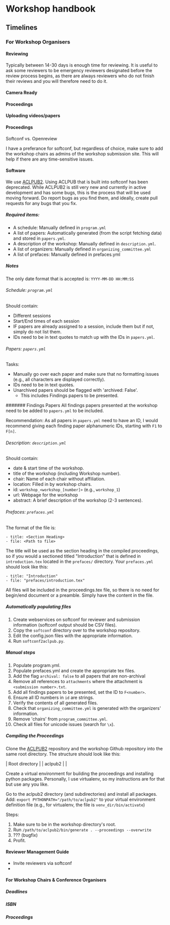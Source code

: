 # Workshop handbook


## Timelines

### For Workshop Organisers

#### Reviewing

Typically between 14-30 days is enough time for reviewing. It is useful to ask some reviewers to be emergency reviewers designated before the review process begins, as there are always reviewers who do not finish their reviews and you will therefore need to do it.

#### Camera Ready

#### Proceedings

#### Uploading videos/papers

#### Proceedings

Softconf vs. Openreview

I have a preferance for softconf, but regardless of choice, make sure to add the workshop chairs as admins of the workshop submission site. This will help if there are any time-sensitive issues.

#### Software

We use [ACLPUB2](https://github.com/rycolab/aclpub2). Using ACLPUB that is built into softconf has been deprecated. While ACLPUB2 is still very new and currently in active development and has some bugs, this is the process that will be used moving forward. Do report bugs as you find them, and ideally, create pull requests for any bugs that you fix.

##### Required items:
- A schedule: Manually defined in `program.yml`
- A list of papers: Automatically generated (from the script fetching data) and stored in `papers.yml`.
- A description of the workshop: Manually defined in `description.yml`.
- A list of organizers: Manually defined  in `organizing_committee.yml`
- A list of prefaces: Manually defined in prefaces.yml

##### Notes
The only date format that is accepted is: `YYYY-MM-DD HH:MM:SS`

###### Schedule: `program.yml`

Should contain:
- Different sessions
- Start/End times of each session
- IF papers are already assigned to a session, include them but if not, simply do not list them.
- IDs need to be in text quotes to match up with the IDs in `papers.yml`.

###### Papers: `papers.yml`
Tasks:
- Manually go over each paper and make sure that no formatting issues (e.g., all characters are displayed correctly).
- IDs need to be in text quotes.
- Unarchived papers should be flagged with 'archived: False'.
  - This includes Findings papers to be presented.

####### Findings Papers
All findings papers presented at the workshop need to be added to `papers.yml` to be included.

Recommendation: As all papers in `papers.yml` need to have an ID, I would recommend giving each finding paper alphanumeric IDs, starting with `F1` to `F[n]`.


###### Description: `description.yml`
Should contain:
- date & start time of the workshop.
- title of the workshop (including Workshop number).
- chair: Name of each chair without affiliation.
- location: Filled in by workshop chairs.
- id: `workshop_<workshop_[number]>` (e.g., `workshop_1`)
- url: Webpage for the workshop
- abstract: A brief description of the workshop (2-3 sentences).

###### Prefaces: `prefaces.yml`
The format of the file is:
```
- title: <Section Heading>
- file: <Path to file>
```

The title will be used as the section heading in the compiled proceedings, so if you would a sectioned titled  "Introduction" that is defined in `introduction.tex` located in the `prefaces/` directory. Your `prefaces.yml` should look like this:

```
- title: "Introduction"
- file: "prefaces/introduction.tex"
```

All files will be included in the proceedings.tex file, so there is no need for begin/end document or a preamble. Simply have the content in the file.

##### Automatically populating files

1. Create webservices on softconf for reviewer and submission information (softconf output should be CSV files).
2. Copy the `softconf` directory over to the workshop repository.
3. Edit the config.json files with the appropriate information.
4. Run `softconf2aclpub.py`.

##### Manual steps

1. Populate program.yml.
2. Populate prefaces.yml and create the appropriate tex files.
3. Add the flag `archival: false` to all papers that are non-archival
4. Remove all references to `attachments` where the attachment is `<submission number>.txt`.
5. Add all findings papers to be presented, set the ID to `F<number>`.
6. Ensure all ID numbers in `id` are strings.
7. Verify the contents of all generated files.
8. Check that `organizing_committee.yml` is generated with the organizers' information.
9. Remove 'chairs' from `program_committee.yml`.
10. Check all files for unicode issues (search for `\x`).

##### Compiling the Proceedings

Clone the [ACLPUB2](https://github.com/rycolab/aclpub2) repository and the workshop Github repository into the same root directory. The structure should look like this:

| Root directory
| | aclpub2
| | <workshop repo>

Create a virtual environment for building the proceedings and installing python packages.
Personally, I use virtualenv, so my instructions are for that but use any you like.

Go to the aclpub2 directory (and subdirectories) and install all packages.
Add: `export PYTHONPATH="/path/to/aclpub2"` to your virtual environment definition file (e.g., for virtualenv, the file is `venv_dir/bin/activate`)

Steps:

1. Make sure to be in the workshop directory's root.
2. Run `/path/to/aclpub2/bin/generate . --proceedings --overwrite`
3. ??? (bugfix)
4. Profit.


#### Reviewer Management Guide

- Invite reviewers via softconf
-


#### For Workshop Chairs & Conference Organisers

##### Deadlines

##### ISBN

##### Proceedings

#####
